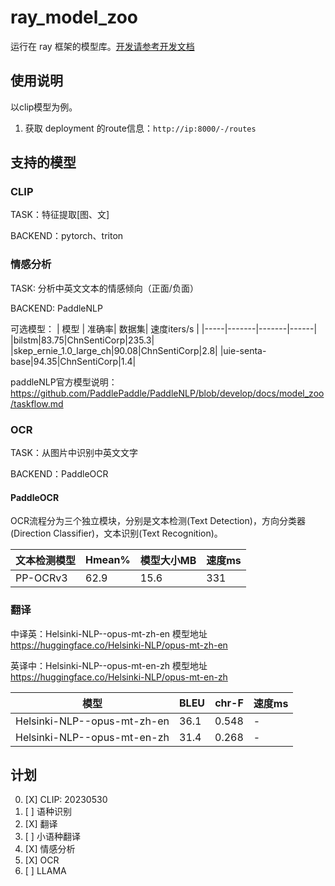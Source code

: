 # ray_model_zoo

运行在 ray 框架的模型库。[开发请参考开发文档](README_dev.md)

## 使用说明

以clip模型为例。

1. 获取 deployment 的route信息：`http://ip:8000/-/routes`

## 支持的模型

### CLIP

TASK：特征提取[图、文]

BACKEND：pytorch、triton

### 情感分析

TASK: 分析中英文文本的情感倾向（正面/负面）

BACKEND: PaddleNLP

可选模型：
| 模型 | 准确率| 数据集| 速度iters/s |
|-----|-------|-------|------|
|bilstm|83.75|ChnSentiCorp|235.3|
|skep_ernie_1.0_large_ch|90.08|ChnSentiCorp|2.8|
|uie-senta-base|94.35|ChnSentiCorp|1.4|

paddleNLP官方模型说明：https://github.com/PaddlePaddle/PaddleNLP/blob/develop/docs/model_zoo/taskflow.md 

### OCR

TASK：从图片中识别中英文文字

BACKEND：PaddleOCR

#### PaddleOCR
OCR流程分为三个独立模块，分别是文本检测(Text Detection)，方向分类器(Direction Classifier)，文本识别(Text Recognition)。

| 文本检测模型 | Hmean%| 模型大小MB|速度ms|
|-----|-------|-------|-------|
|PP-OCRv3|62.9|15.6|331|


### 翻译
中译英：Helsinki-NLP--opus-mt-zh-en
模型地址 https://huggingface.co/Helsinki-NLP/opus-mt-zh-en

英译中：Helsinki-NLP--opus-mt-en-zh
模型地址 https://huggingface.co/Helsinki-NLP/opus-mt-en-zh


| 模型 | BLEU| chr-F|速度ms|
|-----|-------|-------|-------|
|Helsinki-NLP--opus-mt-zh-en|36.1|0.548|-|
|Helsinki-NLP--opus-mt-en-zh|31.4|0.268|-|
## 计划

0. [X] CLIP: 20230530
1. [ ] 语种识别
2. [X] 翻译
3. [ ] 小语种翻译
4. [X] 情感分析
5. [X] OCR
6. [ ] LLAMA